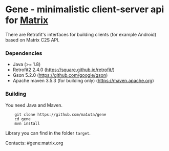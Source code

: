 # Gene - minimalistic client-server api for [Matrix](https://matrix.org)

There are Retrofit's interfaces for building clients (for example Android) based on Matrix C2S API.

### Dependencies
  * Java (>= 1.8)
  * Retrofit2 2.4.0 (https://square.github.io/retrofit/)
  * Gson 5.2.0 (https://github.com/google/gson)
  * Apache maven 3.5.3 (for building only) (https://maven.apache.org)

### Building

You need Java and Maven.
```$bash
    git clone https://github.com/ma1uta/gene
    cd gene
    mvn install
```

Library you can find in the folder `target`.

Contacts: #gene:matrix.org
